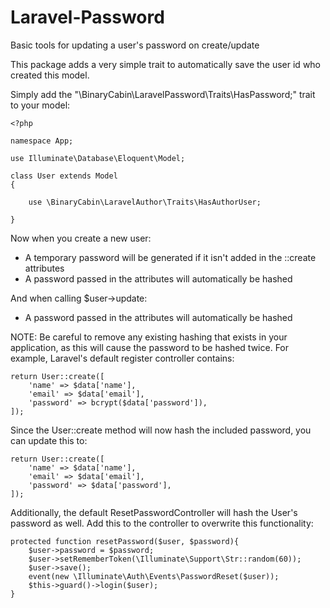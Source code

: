 # Laravel-Password
Basic tools for updating a user's password on create/update

This package adds a very simple trait to automatically save the user id who created this model.

Simply add the "\BinaryCabin\LaravelPassword\Traits\HasPassword;" trait to your model:

```
<?php

namespace App;

use Illuminate\Database\Eloquent\Model;

class User extends Model
{

    use \BinaryCabin\LaravelAuthor\Traits\HasAuthorUser;

}
```

Now when you create a new user:
- A temporary password will be generated if it isn't added in the ::create attributes
- A password passed in the attributes will automatically be hashed

And when calling $user->update:
- A password passed in the attributes will automatically be hashed

NOTE: Be careful to remove any existing hashing that exists in your application, as this will cause the password to be hashed twice. For example, Laravel's default register controller contains:

```
return User::create([
    'name' => $data['name'],
    'email' => $data['email'],
    'password' => bcrypt($data['password']),
]);
```

Since the User::create method will now hash the included password, you can update this to:

```
return User::create([
    'name' => $data['name'],
    'email' => $data['email'],
    'password' => $data['password'],
]);
```

Additionally, the default ResetPasswordController will hash the User's password as well. Add this to the controller to overwrite this functionality:

```
protected function resetPassword($user, $password){
    $user->password = $password;
    $user->setRememberToken(\Illuminate\Support\Str::random(60));
    $user->save();
    event(new \Illuminate\Auth\Events\PasswordReset($user));
    $this->guard()->login($user);
}
```    

